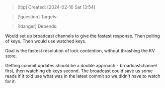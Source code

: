 
>[!tip] Created: [2024-02-10 Sat 13:54]

>[!question] Targets: 

>[!danger] Depends: 

Would set up broadcast channels to give the fastest response.
Then polling of keys.
Then would use watched keys.

Goal is the fastest resolution of lock contention, without thrashing the KV store.

Getting commit updates should be a double approach - broadcastchannel first, then watching db keys second.  The broadcast could save us some reads if it told use what was in the latest commit so we didn't have to watch for it.

